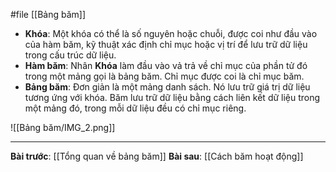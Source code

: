 #file [[Bảng băm]]

- **Khóa**: Một khóa có thể là số nguyên hoặc chuỗi, được coi như đầu vào của hàm băm, kỹ thuật xác định chỉ mục hoặc vị trí để lưu trữ dữ liệu trong cấu trúc dữ liệu.
- **Hàm băm**: Nhân **Khóa** làm đầu vào vả trả về chỉ mục của phần tử đó trong một mảng gọi là bảng băm. Chỉ mục được coi là chỉ mục băm.
- **Bảng băm**: Đơn giản là một mảng danh sách. Nó lưu trữ giá trị dữ liệu tương ứng với khóa. Băm lưu trữ dữ liệu bằng cách liên kết dữ liệu trong một mảng đó, trong mỗi dữ liệu đều có chỉ mục riêng.

![[Bảng băm/IMG_2.png]]

---
**Bài trước**: [[Tổng quan về bảng băm]]
**Bài sau**: [[Cách băm hoạt động]]